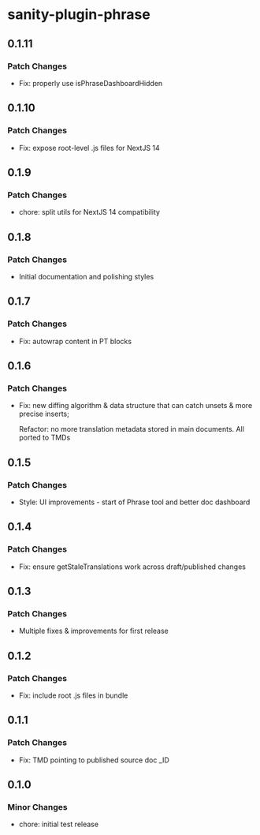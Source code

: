 # sanity-plugin-phrase

## 0.1.11

### Patch Changes

- Fix: properly use isPhraseDashboardHidden

## 0.1.10

### Patch Changes

- Fix: expose root-level .js files for NextJS 14

## 0.1.9

### Patch Changes

- chore: split utils for NextJS 14 compatibility

## 0.1.8

### Patch Changes

- Initial documentation and polishing styles

## 0.1.7

### Patch Changes

- Fix: autowrap content in PT blocks

## 0.1.6

### Patch Changes

- Fix: new diffing algorithm & data structure that can catch unsets & more precise inserts;

  Refactor: no more translation metadata stored in main documents. All ported to TMDs

## 0.1.5

### Patch Changes

- Style: UI improvements - start of Phrase tool and better doc dashboard

## 0.1.4

### Patch Changes

- Fix: ensure getStaleTranslations work across draft/published changes

## 0.1.3

### Patch Changes

- Multiple fixes & improvements for first release

## 0.1.2

### Patch Changes

- Fix: include root .js files in bundle

## 0.1.1

### Patch Changes

- Fix: TMD pointing to published source doc \_ID

## 0.1.0

### Minor Changes

- chore: initial test release
